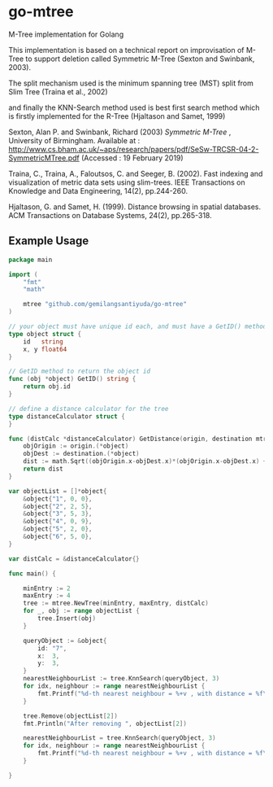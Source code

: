 # go-mtree
M-Tree implementation for Golang

This implementation is based on a technical report on improvisation of M-Tree to support deletion called Symmetric M-Tree (Sexton and Swinbank, 2003).

The split mechanism used is the minimum spanning tree (MST) split from Slim Tree (Traina et al., 2002)

and finally the KNN-Search method used is best first search method which is firstly implemented for the R-Tree (Hjaltason and Samet, 1999)


Sexton, Alan P. and Swinbank, Richard (2003) <i> Symmetric M-Tree </i>, University of Birmingham. Available at : http://www.cs.bham.ac.uk/~aps/research/papers/pdf/SeSw-TRCSR-04-2-SymmetricMTree.pdf (Accessed : 19 February 2019)

Traina, C., Traina, A., Faloutsos, C. and Seeger, B. (2002). Fast indexing and visualization of metric data sets using slim-trees. IEEE Transactions on Knowledge and Data Engineering, 14(2), pp.244-260.

Hjaltason, G. and Samet, H. (1999). Distance browsing in spatial databases. ACM Transactions on Database Systems, 24(2), pp.265-318.

## Example Usage
```go
package main

import (
	"fmt"
	"math"

	mtree "github.com/gemilangsantiyuda/go-mtree"
)

// your object must have unique id each, and must have a GetID() method
type object struct {
	id   string
	x, y float64
}

// GetID method to return the object id
func (obj *object) GetID() string {
	return obj.id
}

// define a distance calculator for the tree
type distanceCalculator struct {
}

func (distCalc *distanceCalculator) GetDistance(origin, destination mtree.Object) float64 {
	objOrigin := origin.(*object)
	objDest := destination.(*object)
	dist := math.Sqrt((objOrigin.x-objDest.x)*(objOrigin.x-objDest.x) + (objOrigin.y-objDest.y)*(objOrigin.y-objDest.y))
	return dist
}

var objectList = []*object{
	&object{"1", 0, 0},
	&object{"2", 2, 5},
	&object{"3", 5, 3},
	&object{"4", 0, 9},
	&object{"5", 2, 0},
	&object{"6", 5, 0},
}

var distCalc = &distanceCalculator{}

func main() {

	minEntry := 2
	maxEntry := 4
	tree := mtree.NewTree(minEntry, maxEntry, distCalc)
	for _, obj := range objectList {
		tree.Insert(obj)
	}

	queryObject := &object{
		id: "7",
		x:  3,
		y:  3,
	}
	nearestNeighbourList := tree.KnnSearch(queryObject, 3)
	for idx, neighbour := range nearestNeighbourList {
		fmt.Printf("%d-th nearest neighbour = %+v , with distance = %f\n", idx, neighbour.Object, neighbour.Distance)
	}

	tree.Remove(objectList[2])
	fmt.Println("After removing ", objectList[2])

	nearestNeighbourList = tree.KnnSearch(queryObject, 3)
	for idx, neighbour := range nearestNeighbourList {
		fmt.Printf("%d-th nearest neighbour = %+v , with distance = %f\n", idx, neighbour.Object, neighbour.Distance)
	}

}

```

